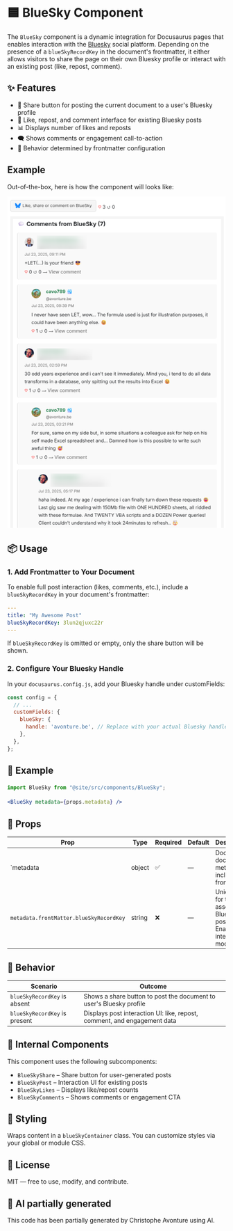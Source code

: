 # 🟦 BlueSky Component

The `BlueSky` component is a dynamic integration for Docusaurus pages that enables interaction with the [Bluesky](https://bsky.app/) social platform. Depending on the presence of a `blueSkyRecordKey` in the document's frontmatter, it either allows visitors to share the page on their own Bluesky profile or interact with an existing post (like, repost, comment).

## ✨ Features

* 🔗 Share button for posting the current document to a user's Bluesky profile
* 💬 Like, repost, and comment interface for existing Bluesky posts
* 📊 Displays number of likes and reposts
* 🗨️ Shows comments or engagement call-to-action
* 🧠 Behavior determined by frontmatter configuration

## Example

Out-of-the-box, here is how the component will looks like:

![Example](sample.png)

## 📦 Usage

### 1. Add Frontmatter to Your Document

To enable full post interaction (likes, comments, etc.), include a `blueSkyRecordKey` in your document's frontmatter:

```yaml
---
title: "My Awesome Post"
blueSkyRecordKey: 3lun2qjuxc22r
---
```

If `blueSkyRecordKey` is omitted or empty, only the share button will be shown.

### 2. Configure Your Bluesky Handle

In your `docusaurus.config.js`, add your Bluesky handle under customFields:

```js
const config = {
  // ...
  customFields: {
    blueSky: {
      handle: 'avonture.be', // Replace with your actual Bluesky handle
    },
  },
};
```

## 🧪 Example

```jsx
import BlueSky from "@site/src/components/BlueSky";

<BlueSky metadata={props.metadata} />
```

## 🧾 Props

| Prop | Type | Required | Default | Description |
| --- | --- | --- | --- | --- |
| `metadata | object | ✅ | — | Docusaurus document metadata, including frontmatter |
| `metadata.frontMatter.blueSkyRecordKey`| string | ❌ | — | Unique key for the associated Bluesky post. Enables full interaction mode. |

## 🔀 Behavior

| Scenario | Outcome |
| --- | --- |
| `blueSkyRecordKey` is absent | Shows a share button to post the document to user's Bluesky profile |
| `blueSkyRecordKey` is present | Displays post interaction UI: like, repost, comment, and engagement data |

## 🧩 Internal Components

This component uses the following subcomponents:

* `BlueSkyShare` – Share button for user-generated posts
* `BlueSkyPost` – Interaction UI for existing posts
* `BlueSkyLikes` – Displays like/repost counts
* `BlueSkyComments` – Shows comments or engagement CTA

## 🎨 Styling

Wraps content in a `blueSkyContainer` class. You can customize styles via your global or module CSS.

## 📄 License

MIT — free to use, modify, and contribute.

## 💬 AI partially generated

This code has been partially generated by Christophe Avonture using AI.
